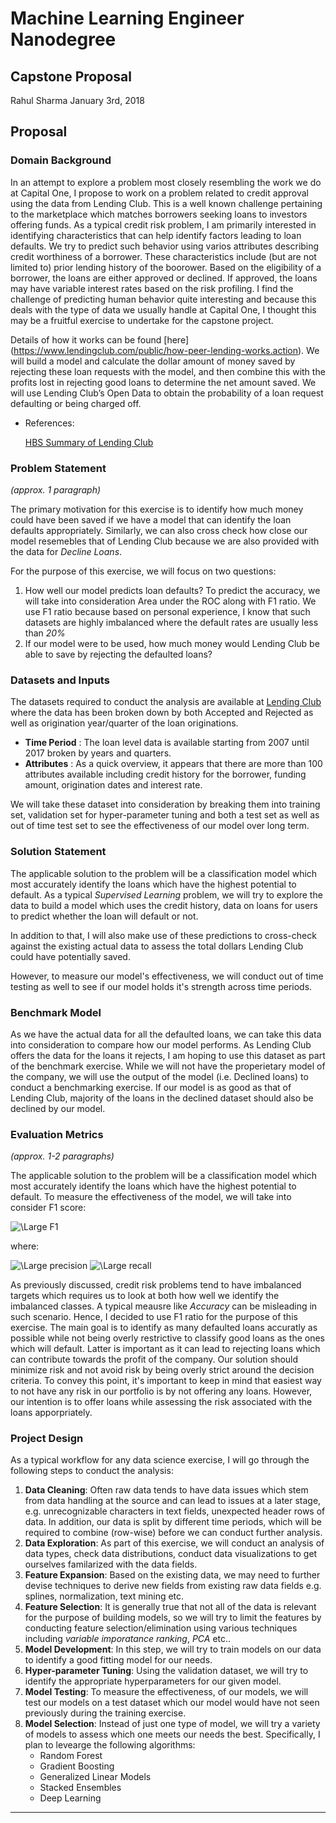 # Machine Learning Engineer Nanodegree
## Capstone Proposal
Rahul Sharma
January 3rd, 2018

## Proposal


### Domain Background

In an attempt to explore a problem most closely resembling the work we do at Capital One, I propose to work on a problem related to credit approval using the data from Lending Club.  This is a well known challenge pertaining to the marketplace which matches borrowers seeking loans to investors offering funds. As a typical credit risk problem, I am primarily interested in identifying characteristics that can help identify  factors leading to loan defaults. We try to predict such behavior using varios attributes describing credit worthiness of a borrower. These characteristics include (but are not limited to) prior lending history of the boorower. Based on the eligibility of a borrower, the loans are either approved or declined. If approved, the loans may have variable interest rates based on the risk profiling. I find the challenge of predicting human behavior quite interesting and because this deals with the type of data we usually handle at Capital One, I thought this may be a fruitful exercise to undertake for the capstone project.


Details of how it works can be found [here] (https://www.lendingclub.com/public/how-peer-lending-works.action). We will build a model and calculate the dollar amount of money saved by rejecting these loan requests with the model, and then combine this with the profits lost in rejecting good loans to determine the net amount saved. We will use Lending Club’s Open Data to obtain the probability of a loan request defaulting or being charged off.

* References: 

	[HBS Summary of Lending Club](http://www.hbs.edu/openforum/openforum.hbs.org/goto/challenge/understand-digital-transformation-of-business/lending-club-using-data-to-redefine-the-credit-score-and-improve-access-to-consumer-credit.html)



### Problem Statement
_(approx. 1 paragraph)_

The primary motivation for this exercise is to identify how much money could have been saved if we have a model that can identify the loan defaults appropriately. Similarly, we can also cross check how close our model resemebles that of Lending Club because we are also provided with the data for _Decline Loans_. 

For the purpose of this exercise, we will focus on two questions:

1. How well our model predicts loan defaults? To predict the accuracy, we will take into consideration Area under the ROC along with F1 ratio. We use F1 ratio because based on personal experience, I know that such datasets are highly imbalanced where the default rates are usually less than _20%_
2. If our model were to be used, how much money would Lending Club be able to save by rejecting the defaulted loans?


### Datasets and Inputs

The datasets required to conduct the analysis are available at [Lending Club](https://www.lendingclub.com/info/download-data.action) where the data has been broken down by both Accepted and Rejected as well as origination year/quarter of the loan originations. 

* __Time Period__ : The loan level data is available starting from 2007 until 2017 broken by years and quarters. 
* __Attributes__ : As a quick overview, it appears that there are more than 100 attributes available including credit history for the borrower, funding amount, origination dates and interest rate.

We will take these dataset into consideration by breaking them into training set, validation set for hyper-parameter tuning and both a test set as well as out of time test set to see the effectiveness of our model over long term.


### Solution Statement 


The applicable solution to the problem will be a classification model which most accurately identify the loans which have the highest potential to default. As a typical _Supervised Learning_ problem, we will try to explore the data to build a model which uses the credit history, data on loans for users to predict whether the loan will default or not.

In addition to that, I will also make use of these predictions to cross-check against the existing actual data to assess the total dollars Lending Club could have potentially saved.

However, to measure our model's effectiveness, we will conduct out of time testing as well to see if our model holds it's strength across time periods.


### Benchmark Model

As we have the actual data for all the defaulted loans, we can take this data into consideration to compare how our model performs.
As Lending Club offers the data for the loans it rejects, I am hoping to use this dataset as part of the benchmark exercise. While we will not have the properietary model of the company, we will use the output of the model (i.e. Declined loans) to conduct a benchmarking exercise. If our model is as good as that of Lending Club, majority of the loans in the declined dataset should also be declined by our model. 


### Evaluation Metrics
_(approx. 1-2 paragraphs)_

The applicable solution to the problem will be a classification model which most accurately identify the loans which have the highest potential to default. To measure the effectiveness of 
the model, we will take into consider F1 score:

<img src="https://latex.codecogs.com/svg.latex?\Large&space;F1=\frac{2*precision*recall}{precision+recall}" title="\Large F1" />

where:

<img src="https://latex.codecogs.com/svg.latex?\Large&space;precision=\frac{True Positive}{True Positive+False Positive}" title="\Large precision" />

<img src="https://latex.codecogs.com/svg.latex?\Large&space;recall=\frac{True Positive}{True Positive+True Negative}" title="\Large recall" />

As previously discussed, credit risk problems tend to have imbalanced targets which requires us to look at both how well we identify the imbalanced classes. A typical meausre like _Accuracy_ can be misleading in such scenario. Hence, I decided to use F1 ratio for the purpose of this exercise.
The main goal is to identify as many defaulted loans accuratly as possible while not being overly restrictive to classify good loans as the ones which will default. Latter is important as it can lead to rejecting loans which can contribute towards the profit of the company.
Our solution should minimize risk and not avoid risk by being overly strict around the decision criteria. To convey this point, it's important to keep in mind that easiest way to not have any risk in our portfolio is by not offering any loans. However, our intention is to offer loans while assessing the risk associated with the loans apporpriately.

### Project Design

As a typical workflow for any data science exercise, I will go through the following steps to conduct the analysis:

1. __Data Cleaning__: Often raw data tends to have data issues which stem from data handling at the source and can lead to issues at a later stage, e.g. unrecognizable characters in text fields, unexpected header rows of data. In addition, our data is split by different time periods, which will be required to combine (row-wise) before we can conduct further analysis.
2. __Data Exploration__: As part of this exercise, we will conduct an analysis of data types, check data distributions, conduct data visualizations to get ourselves familarized with the data fields.
3. __Feature Expansion__: Based on the existing data, we may need to further devise techniques to derive new fields from existing raw data fields e.g. splines, normalization, text mining etc. 
4. __Feature Selection__: It is generally true that not all of the data is relevant for the purpose of building models, so we will try to limit the features by conducting feature selection/elimination using various techniques including _variable imporatance ranking_, _PCA_ etc..
5. __Model Development__: In this step, we will try to train models on our data to identify a good fitting model for our needs.
6. __Hyper-parameter Tuning__: Using the validation dataset, we will try to identify the appropriate hyperparameters for our given model.
7. __Model Testing__: To measure the effectiveness, of our models, we will test our models on a test dataset which our model would have not seen previously during the training exercise.
8. __Model Selection__: Instead of just one type of model, we will try a variety of models to assess which one meets our needs the best. Specifically, I plan to levearge the following algorithms:
	* Random Forest
	* Gradient Boosting
	* Generalized Linear Models
	* Stacked Ensembles
	* Deep Learning


-----------

